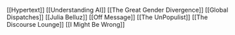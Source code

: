 [[Hypertext]]
[[Understanding AI]]
[[The Great Gender Divergence]]
[[Global Dispatches]]
[[Julia Belluz]]
[[Off Message]]
[[The UnPopulist]]
[[The Discourse Lounge]]
[[I Might Be Wrong]]
